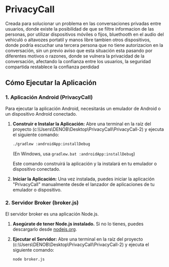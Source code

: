 # PrivacyCall
Creada para solucionar un problema en las conversaciones privadas entre usuarios, donde existe la posibilidad de que se filtre informacion de las personas, por utilizar dispositivos móviles o fijos, bluethooth en el audio del vehiculó o altavozes portatil y manos libre tambien otros dispositivos, donde podría escuchar una tercera persona que no tiene autorizacion en la conversación, sin un previo aviso que esta situación esta pasando por diferentes motivos o razones, donde se vulnera la privacidad de la conversación, afectando la confianza entre los usuarios, la seguridad compartida restablece la confianza perdidad 

## Cómo Ejecutar la Aplicación

### 1. Aplicación Android (PrivacyCall)

Para ejecutar la aplicación Android, necesitarás un emulador de Android o un dispositivo Android conectado.

1.  **Construir e Instalar la Aplicación:**
    Abre una terminal en la raíz del proyecto (c:\Users\DENOB\Desktop\PrivacyCall\PrivacyCall-2\) y ejecuta el siguiente comando:

    ```bash
    ./gradlew :androidApp:installDebug
    ```
    (En Windows, usa `gradlew.bat :androidApp:installDebug`)

    Este comando construirá la aplicación y la instalará en tu emulador o dispositivo conectado.

2.  **Iniciar la Aplicación:**
    Una vez instalada, puedes iniciar la aplicación "PrivacyCall" manualmente desde el lanzador de aplicaciones de tu emulador o dispositivo.

### 2. Servidor Broker (broker.js)

El servidor broker es una aplicación Node.js.

1.  **Asegúrate de tener Node.js instalado.** Si no lo tienes, puedes descargarlo desde [nodejs.org](https://nodejs.org/).

2.  **Ejecutar el Servidor:**
    Abre una terminal en la raíz del proyecto (c:\Users\DENOB\Desktop\PrivacyCall\PrivacyCall-2\) y ejecuta el siguiente comando:

    ```bash
    node broker.js
    ```